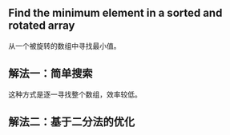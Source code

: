 ## Find the minimum element in a sorted and rotated array

从一个被旋转的数组中寻找最小值。


## 解法一：简单搜索

这种方式是逐一寻找整个数组，效率较低。

## 解法二：基于二分法的优化
